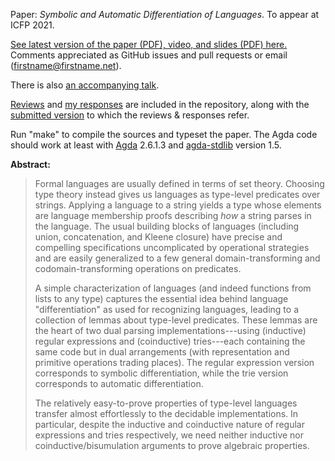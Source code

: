 Paper: *Symbolic and Automatic Differentiation of Languages*.
To appear at ICFP 2021.

[See latest version of the paper (PDF), video, and slides (PDF) here.](http://conal.net/papers/language-derivatives/)
Comments appreciated as GitHub issues and pull requests or email (firstname@firstname.net).

There is also [an accompanying talk](http://conal.net/talks/language-derivatives.pdf).

[Reviews](reviews.md) and [my responses](response-to-reviews.md) are included in the repository, along with the [submitted version](icfp21-submitted.pdf) to which the reviews & responses refer.

Run "make" to compile the sources and typeset the paper.
The Agda code should work at least with [Agda](https://github.com/agda/agda) 2.6.1.3 and [agda-stdlib](https://github.com/agda/agda-stdlib) version 1.5.

**Abstract:**

> Formal languages are usually defined in terms of set theory. Choosing type theory instead gives us languages as type-level predicates over strings. Applying a language to a string yields a type whose elements are language membership proofs describing *how* a string parses in the language. The usual building blocks of languages (including union, concatenation, and Kleene closure) have precise and compelling specifications uncomplicated by operational strategies and are easily generalized to a few general domain-transforming and codomain-transforming operations on predicates.
> 
> A simple characterization of languages (and indeed functions from lists to any type) captures the essential idea behind language "differentiation" as used for recognizing languages, leading to a collection of lemmas about type-level predicates.
> These lemmas are the heart of two dual parsing implementations---using (inductive) regular expressions and (coinductive) tries---each containing the same code but in dual arrangements (with representation and primitive operations trading places).
> The regular expression version corresponds to symbolic differentiation, while the trie version corresponds to automatic differentiation.
> 
> The relatively easy-to-prove properties of type-level languages transfer almost effortlessly to the decidable implementations. In particular, despite the inductive and coinductive nature of regular expressions and tries respectively, we need neither inductive nor coinductive/bisumulation arguments to prove algebraic properties.

